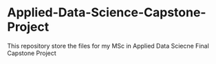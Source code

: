 # Applied-Data-Science-Capstone-Project
This repository store the files for my MSc in Applied Data Sciecne Final Capstone Project 
